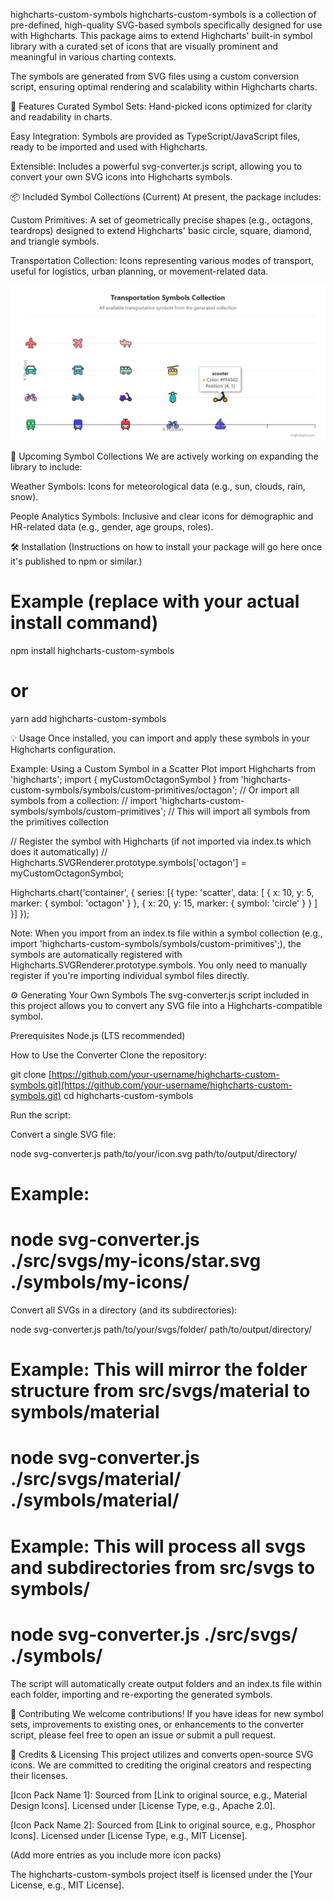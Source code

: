 highcharts-custom-symbols
highcharts-custom-symbols is a collection of pre-defined, high-quality SVG-based symbols specifically designed for use with Highcharts. This package aims to extend Highcharts' built-in symbol library with a curated set of icons that are visually prominent and meaningful in various charting contexts.

The symbols are generated from SVG files using a custom conversion script, ensuring optimal rendering and scalability within Highcharts charts.

🚀 Features
Curated Symbol Sets: Hand-picked icons optimized for clarity and readability in charts.

Easy Integration: Symbols are provided as TypeScript/JavaScript files, ready to be imported and used with Highcharts.

Extensible: Includes a powerful svg-converter.js script, allowing you to convert your own SVG icons into Highcharts symbols.

📦 Included Symbol Collections (Current)
At present, the package includes:

Custom Primitives: A set of geometrically precise shapes (e.g., octagons, teardrops) designed to extend Highcharts' basic circle, square, diamond, and triangle symbols.

Transportation Collection: Icons representing various modes of transport, useful for logistics, urban planning, or movement-related data.

![Transportation Symbols](transportation.png)

🔮 Upcoming Symbol Collections
We are actively working on expanding the library to include:

Weather Symbols: Icons for meteorological data (e.g., sun, clouds, rain, snow).

People Analytics Symbols: Inclusive and clear icons for demographic and HR-related data (e.g., gender, age groups, roles).

🛠️ Installation
(Instructions on how to install your package will go here once it's published to npm or similar.)

# Example (replace with your actual install command)
npm install highcharts-custom-symbols
# or
yarn add highcharts-custom-symbols

💡 Usage
Once installed, you can import and apply these symbols in your Highcharts configuration.

Example: Using a Custom Symbol in a Scatter Plot
import Highcharts from 'highcharts';
import { myCustomOctagonSymbol } from 'highcharts-custom-symbols/symbols/custom-primitives/octagon';
// Or import all symbols from a collection:
// import 'highcharts-custom-symbols/symbols/custom-primitives'; // This will import all symbols from the primitives collection

// Register the symbol with Highcharts (if not imported via index.ts which does it automatically)
// Highcharts.SVGRenderer.prototype.symbols['octagon'] = myCustomOctagonSymbol;

Highcharts.chart('container', {
    series: [{
        type: 'scatter',
        data: [
            { x: 10, y: 5, marker: { symbol: 'octagon' } },
            { x: 20, y: 15, marker: { symbol: 'circle' } }
        ]
    }]
});

Note: When you import from an index.ts file within a symbol collection (e.g., import 'highcharts-custom-symbols/symbols/custom-primitives';), the symbols are automatically registered with Highcharts.SVGRenderer.prototype.symbols. You only need to manually register if you're importing individual symbol files directly.

⚙️ Generating Your Own Symbols
The svg-converter.js script included in this project allows you to convert any SVG file into a Highcharts-compatible symbol.

Prerequisites
Node.js (LTS recommended)

How to Use the Converter
Clone the repository:

git clone [https://github.com/your-username/highcharts-custom-symbols.git](https://github.com/your-username/highcharts-custom-symbols.git)
cd highcharts-custom-symbols

Run the script:

Convert a single SVG file:

node svg-converter.js path/to/your/icon.svg path/to/output/directory/
# Example:
# node svg-converter.js ./src/svgs/my-icons/star.svg ./symbols/my-icons/

Convert all SVGs in a directory (and its subdirectories):

node svg-converter.js path/to/your/svgs/folder/ path/to/output/directory/
# Example: This will mirror the folder structure from src/svgs/material to symbols/material
# node svg-converter.js ./src/svgs/material/ ./symbols/material/
# Example: This will process all svgs and subdirectories from src/svgs to symbols/
# node svg-converter.js ./src/svgs/ ./symbols/

The script will automatically create output folders and an index.ts file within each folder, importing and re-exporting the generated symbols.

🤝 Contributing
We welcome contributions! If you have ideas for new symbol sets, improvements to existing ones, or enhancements to the converter script, please feel free to open an issue or submit a pull request.

📜 Credits & Licensing
This project utilizes and converts open-source SVG icons. We are committed to crediting the original creators and respecting their licenses.

[Icon Pack Name 1]: Sourced from [Link to original source, e.g., Material Design Icons]. Licensed under [License Type, e.g., Apache 2.0].

[Icon Pack Name 2]: Sourced from [Link to original source, e.g., Phosphor Icons]. Licensed under [License Type, e.g., MIT License].

(Add more entries as you include more icon packs)

The highcharts-custom-symbols project itself is licensed under the [Your License, e.g., MIT License].